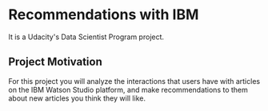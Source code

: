 # Recommendations with IBM
It is a Udacity's Data Scientist Program project.

## Project Motivation
For this project you will analyze the interactions that users have with articles on the IBM Watson Studio platform, and make recommendations to them about new articles you think they will like.
